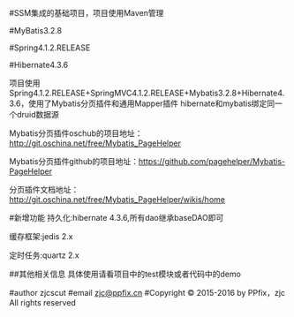 #SSM集成的基础项目，项目使用Maven管理

#MyBatis3.2.8

#Spring4.1.2.RELEASE

#Hibernate4.3.6

项目使用Spring4.1.2.RELEASE+SpringMVC4.1.2.RELEASE+Mybatis3.2.8+Hibernate4.3.6，使用了Mybatis分页插件和通用Mapper插件
hibernate和mybatis绑定同一个druid数据源

Mybatis分页插件oschub的项目地址：http://git.oschina.net/free/Mybatis_PageHelper

Mybatis分页插件github的项目地址：https://github.com/pagehelper/Mybatis-PageHelper

分页插件文档地址：http://git.oschina.net/free/Mybatis_PageHelper/wikis/home

#新增功能
持久化:hibernate 4.3.6,所有dao继承baseDAO即可

缓存框架:jedis 2.x

定时任务:quartz 2.x


##其他相关信息
具体使用请看项目中的test模块或者代码中的demo

#author zjcscut 
#email zjc@ppfix.cn
#Copyright © 2015-2016 by PPfix，zjc  All rights reserved 
